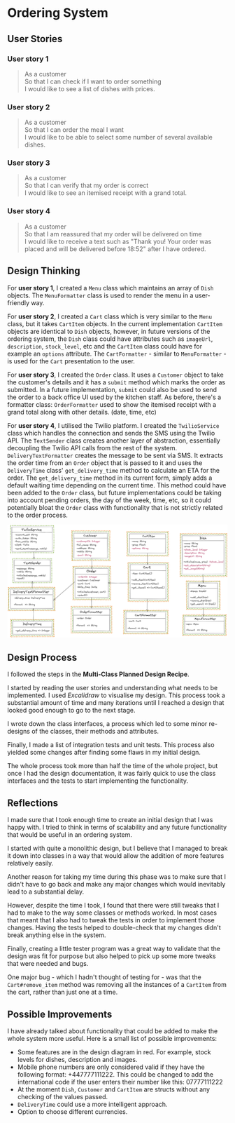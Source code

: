 # Ordering System

## User Stories
### User story 1
> As a customer  
> So that I can check if I want to order something  
> I would like to see a list of dishes with prices.
### User story 2
> As a customer  
> So that I can order the meal I want  
> I would like to be able to select some number of several available dishes.
### User story 3
> As a customer  
> So that I can verify that my order is correct  
> I would like to see an itemised receipt with a grand total.
### User story 4
> As a customer  
> So that I am reassured that my order will be delivered on time  
> I would like to receive a text such as "Thank you! Your order was placed and will be delivered before 18:52" after I have ordered.

## Design Thinking
For **user story 1**, I created a `Menu` class which maintains an array of `Dish` objects. The `MenuFormatter` class is used to render the menu in a user-friendly way.

For **user story 2**, I created a `Cart` class which is very similar to the `Menu` class, but it takes `CartItem` objects.
In the current implementation `CartItem` objects are identical to `Dish` objects, however, in future versions of the ordering system, the `Dish` class could have attributes such as `imageUrl`, `description`, `stock_level`, etc and the `CartItem` class could have for example an `options` attribute.
The `CartFormatter` - similar to `MenuFormatter` - is used for the `Cart` presentation to the user.

For **user story 3**, I created the `Order` class. It uses a `Customer` object to take the customer's details and it has a `submit` method which marks the order as submitted. In a future implementation, `submit` could also be used to send the order to a back office UI used by the kitchen staff. As before, there's a formatter class: `OrderFormatter` used to show the itemised receipt with a grand total along with other details. (date, time, etc)

For **user story 4**, I utilised the Twilio platform. I created the `TwilioService` class which handles the connection and sends the SMS using the Twilio API. The `TextSender` class creates another layer of abstraction, essentially decoupling the Twilio API calls from the rest of the system. 
`DeliveryTextFormatter` creates the message to be sent via SMS. It extracts the order time from an `Order` object that is passed to it and uses the `DeliveryTime` class' `get_delivery_time` method to calculate an ETA for the order.
The `get_delivery_time` method in its current form, simply adds a default waiting time depending on the current time. This method could have been added to the `Order` class, but future implementations could be taking into account pending orders, the day of the week, time, etc, so it could potentially bloat the `Order` class with functionality that is not strictly related to the order process.

![enter image description here](https://github.com/realtnt/makers_bootcamp/blob/main/golden-square-solo-project/design/OrderingSystemDesign-v0.8.png)

## Design Process
I followed the steps in the **Multi-Class Planned Design Recipe**. 

I started by reading the user stories and understanding what needs to be implemented. I used *Excalidraw* to visualise my design. This process took a substantial amount of time and many iterations until I reached a design that looked good enough to go to the next stage.

I wrote down the class interfaces, a process which led to some minor re-designs of the classes, their methods and attributes.

Finally, I made a list of integration tests and unit tests. This process also yielded some changes after finding some flaws in my initial design.

The whole process took more than half the time of the whole project, but once I had the design documentation, it was fairly quick to use the class interfaces and the tests to start implementing the functionality.

## Reflections
I made sure that I took enough time to create an initial design that I was happy with. I tried to think in terms of scalability and any future functionality that would be useful in an ordering system.

I started with quite a monolithic design, but I believe that I managed to break it down into classes in a way that would allow the addition of more features relatively easily.

Another reason for taking my time during this phase was to make sure that I didn't have to go back and make any major changes which would inevitably lead to a substantial delay.

However, despite the time I took, I found that there were still tweaks that I had to make to the way some classes or methods worked. In most cases that meant that I also had to tweak the tests in order to implement those changes. Having the tests helped to double-check that my changes didn't break anything else in the system.

Finally, creating a little tester program was a great way to validate that the design was fit for purpose but also helped to pick up some more tweaks that were needed and bugs. 

One major bug - which I hadn't thought of testing for - was that the `Cart#remove_item` method was removing all the instances of a `CartItem` from the cart, rather than just one at a time.

## Possible Improvements
I have already talked about functionality that could be added to make the whole system more useful. Here is a small list of possible improvements:
- Some features are in the design diagram in red. For example, stock levels for dishes, description and images.
- Mobile phone numbers are only considered valid if they have the following format: +447777111222. This could be changed to add the international code if the user enters their number like this: 07777111222
- At the moment `Dish`, `Customer` and `CartItem` are structs without any checking of the values passed.
- `DeliveryTime` could use a more intelligent approach.
- Option to choose different currencies.
